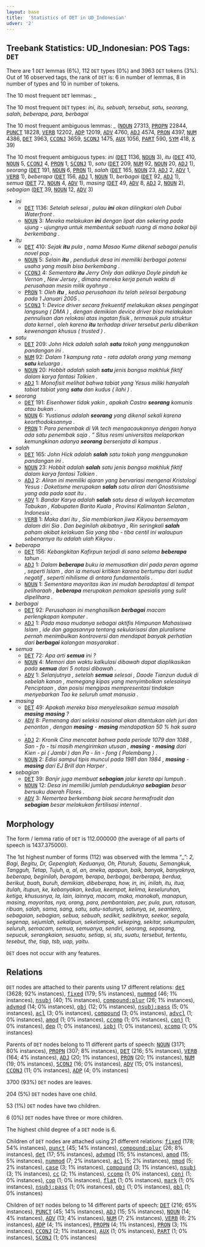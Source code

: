 ```yaml
---
layout: base
title:  'Statistics of DET in UD_Indonesian'
udver: '2'
---
```


## Treebank Statistics: UD_Indonesian: POS Tags: `DET`

There are 1 `DET` lemmas (6%), 112 `DET` types (0%) and 3963 `DET` tokens (3%).
Out of 16 observed tags, the rank of `DET` is: 6 in number of lemmas, 8 in number of types and 10 in number of tokens.

The 10 most frequent `DET` lemmas: <em>_</em>

The 10 most frequent `DET` types:  <em>ini, itu, sebuah, tersebut, satu, seorang, salah, beberapa, para, berbagai</em>

The 10 most frequent ambiguous lemmas: <em>_</em> (<tt><a href="id-pos-NOUN.html">NOUN</a></tt> 27313, <tt><a href="id-pos-PROPN.html">PROPN</a></tt> 22844, <tt><a href="id-pos-PUNCT.html">PUNCT</a></tt> 18228, <tt><a href="id-pos-VERB.html">VERB</a></tt> 12202, <tt><a href="id-pos-ADP.html">ADP</a></tt> 12019, <tt><a href="id-pos-ADV.html">ADV</a></tt> 4760, <tt><a href="id-pos-ADJ.html">ADJ</a></tt> 4574, <tt><a href="id-pos-PRON.html">PRON</a></tt> 4397, <tt><a href="id-pos-NUM.html">NUM</a></tt> 4386, <tt><a href="id-pos-DET.html">DET</a></tt> 3963, <tt><a href="id-pos-CCONJ.html">CCONJ</a></tt> 3659, <tt><a href="id-pos-SCONJ.html">SCONJ</a></tt> 1475, <tt><a href="id-pos-AUX.html">AUX</a></tt> 1056, <tt><a href="id-pos-PART.html">PART</a></tt> 590, <tt><a href="id-pos-SYM.html">SYM</a></tt> 418, <tt><a href="id-pos-X.html">X</a></tt> 39)

The 10 most frequent ambiguous types:  <em>ini</em> (<tt><a href="id-pos-DET.html">DET</a></tt> 1136, <tt><a href="id-pos-NOUN.html">NOUN</a></tt> 3), <em>itu</em> (<tt><a href="id-pos-DET.html">DET</a></tt> 410, <tt><a href="id-pos-NOUN.html">NOUN</a></tt> 5, <tt><a href="id-pos-CCONJ.html">CCONJ</a></tt> 4, <tt><a href="id-pos-PRON.html">PRON</a></tt> 1, <tt><a href="id-pos-SCONJ.html">SCONJ</a></tt> 1), <em>satu</em> (<tt><a href="id-pos-DET.html">DET</a></tt> 209, <tt><a href="id-pos-NUM.html">NUM</a></tt> 92, <tt><a href="id-pos-NOUN.html">NOUN</a></tt> 20, <tt><a href="id-pos-ADJ.html">ADJ</a></tt> 1), <em>seorang</em> (<tt><a href="id-pos-DET.html">DET</a></tt> 191, <tt><a href="id-pos-NOUN.html">NOUN</a></tt> 6, <tt><a href="id-pos-PRON.html">PRON</a></tt> 1), <em>salah</em> (<tt><a href="id-pos-DET.html">DET</a></tt> 165, <tt><a href="id-pos-NOUN.html">NOUN</a></tt> 23, <tt><a href="id-pos-ADJ.html">ADJ</a></tt> 2, <tt><a href="id-pos-ADV.html">ADV</a></tt> 1, <tt><a href="id-pos-VERB.html">VERB</a></tt> 1), <em>beberapa</em> (<tt><a href="id-pos-DET.html">DET</a></tt> 156, <tt><a href="id-pos-ADJ.html">ADJ</a></tt> 1, <tt><a href="id-pos-NOUN.html">NOUN</a></tt> 1), <em>berbagai</em> (<tt><a href="id-pos-DET.html">DET</a></tt> 92, <tt><a href="id-pos-ADJ.html">ADJ</a></tt> 1), <em>semua</em> (<tt><a href="id-pos-DET.html">DET</a></tt> 72, <tt><a href="id-pos-NOUN.html">NOUN</a></tt> 4, <tt><a href="id-pos-ADV.html">ADV</a></tt> 1), <em>masing</em> (<tt><a href="id-pos-DET.html">DET</a></tt> 49, <tt><a href="id-pos-ADV.html">ADV</a></tt> 8, <tt><a href="id-pos-ADJ.html">ADJ</a></tt> 2, <tt><a href="id-pos-NOUN.html">NOUN</a></tt> 2), <em>sebagian</em> (<tt><a href="id-pos-DET.html">DET</a></tt> 39, <tt><a href="id-pos-NOUN.html">NOUN</a></tt> 12, <tt><a href="id-pos-ADV.html">ADV</a></tt> 3)


* <em>ini</em>
  * <tt><a href="id-pos-DET.html">DET</a></tt> 1136: <em>Setelah selesai , pulau <b>ini</b> akan dilingkari oleh Dubai Waterfront .</em>
  * <tt><a href="id-pos-NOUN.html">NOUN</a></tt> 3: <em>Mereka melakukan <b>ini</b> dengan lipat dan sekering pada ujung - ujungnya untuk membentuk sebuah ruang di mana bakal biji berkembang .</em>
* <em>itu</em>
  * <tt><a href="id-pos-DET.html">DET</a></tt> 410: <em>Sejak <b>itu</b> pula , nama Masao Kume dikenal sebagai penulis novel pop .</em>
  * <tt><a href="id-pos-NOUN.html">NOUN</a></tt> 5: <em>Selain <b>itu</b> , penduduk desa ini memiliki berbagai potensi usaha yang masih bisa berkembang .</em>
  * <tt><a href="id-pos-CCONJ.html">CCONJ</a></tt> 4: <em>Sementara <b>itu</b> Jerry Only dan adiknya Doyle pindah ke Vernon , New Jersey , dimana mereka kerja penuh waktu di perusahaan mesin milik ayahnya .</em>
  * <tt><a href="id-pos-PRON.html">PRON</a></tt> 1: <em>Oleh <b>itu</b> , kedua perusahaan itu telah selesai bergabung pada 1 Januari 2005 .</em>
  * <tt><a href="id-pos-SCONJ.html">SCONJ</a></tt> 1: <em>Device driver secara frekuentif melakukan akses pengingat langsung ( DMA ) , dengan demikian device driver bisa melakukan pennulisan dan relokasi atas ingatan fisik , termasuk pula struktur data kernel , oleh karena <b>itu</b> terhadap driver tersebut perlu diberikan kewenangan khusus ( trusted ) .</em>
* <em>satu</em>
  * <tt><a href="id-pos-DET.html">DET</a></tt> 209: <em>John Hick adalah salah <b>satu</b> tokoh yang menggunakan pandangan ini .</em>
  * <tt><a href="id-pos-NUM.html">NUM</a></tt> 92: <em>Dalam 1 kampung rata - rata adalah orang yang memang <b>satu</b> keluarga .</em>
  * <tt><a href="id-pos-NOUN.html">NOUN</a></tt> 20: <em>Hobbit adalah salah <b>satu</b> jenis bangsa makhluk fiktif dalam karya fantasi Tolkien .</em>
  * <tt><a href="id-pos-ADJ.html">ADJ</a></tt> 1: <em>Monofisit melihat bahwa tabiat yang Yesus miliki hanyalah tabiat tabiat yang <b>satu</b> dan kudus ( ilahi ) .</em>
* <em>seorang</em>
  * <tt><a href="id-pos-DET.html">DET</a></tt> 191: <em>Eisenhower tidak yakin , apakah Castro <b>seorang</b> komunis atau bukan .</em>
  * <tt><a href="id-pos-NOUN.html">NOUN</a></tt> 6: <em>Yustianus adalah <b>seorang</b> yang dikenal sekali karena keorthodoksannya .</em>
  * <tt><a href="id-pos-PRON.html">PRON</a></tt> 1: <em>Para penembak di VA tech mengacaukannya dengan hanya ada satu penembak saja . ” Situs resmi universitas melaporkan kemungkinan adanya <b>seorang</b> bersenjata di kampus .</em>
* <em>salah</em>
  * <tt><a href="id-pos-DET.html">DET</a></tt> 165: <em>John Hick adalah <b>salah</b> satu tokoh yang menggunakan pandangan ini .</em>
  * <tt><a href="id-pos-NOUN.html">NOUN</a></tt> 23: <em>Hobbit adalah <b>salah</b> satu jenis bangsa makhluk fiktif dalam karya fantasi Tolkien .</em>
  * <tt><a href="id-pos-ADJ.html">ADJ</a></tt> 2: <em>Aliran ini memiliki ajaran yang bervariasi mengenai Kristologi Yesus : Doketisme merupakan <b>salah</b> satu aliran dari Gnostisisme yang ada pada saat itu .</em>
  * <tt><a href="id-pos-ADV.html">ADV</a></tt> 1: <em>Bandar Karya adalah <b>salah</b> satu desa di wilayah kecamatan Tabukan , Kabupaten Barito Kuala , Provinsi Kalimantan Selatan , Indonesia .</em>
  * <tt><a href="id-pos-VERB.html">VERB</a></tt> 1: <em>Maka dari itu , Sia membiarkan jiwa Kikyou bersemayam dalam diri Sia . Dan beginilah akibatnya , Rin seringkali <b>salah</b> paham akibat kelakuan Sia yang tiba - tiba centil ini walaupun sebenarnya itu adalah ulah Kikyou .</em>
* <em>beberapa</em>
  * <tt><a href="id-pos-DET.html">DET</a></tt> 156: <em>Kebangkitan Kafirpun terjadi di sana selama <b>beberapa</b> tahun .</em>
  * <tt><a href="id-pos-ADJ.html">ADJ</a></tt> 1: <em>Dalam <b>beberapa</b> buku ia memusatkan diri pada peran agama , seperti Islam , dan ia menuai kritikan karena bertumpu dari sudut negatif , seperti nihilisme di antara fundamentalis .</em>
  * <tt><a href="id-pos-NOUN.html">NOUN</a></tt> 1: <em>Sementara mayoritas ikan ini mudah beradaptasi di tempat peliharaah , <b>beberapa</b> merupakan pemakan spesialis yang sulit dipelihara .</em>
* <em>berbagai</em>
  * <tt><a href="id-pos-DET.html">DET</a></tt> 92: <em>Perusahaan ini menghasilkan <b>berbagai</b> macam perlengkapan komputer .</em>
  * <tt><a href="id-pos-ADJ.html">ADJ</a></tt> 1: <em>Pada masa mudanya sebagai aktifis Himpunan Mahasiswa Islam , ide dan gagasannya tentang sekularisasi dan pluralisme pernah menimbulkan kontroversi dan mendapat banyak perhatian dari <b>berbagai</b> kalangan masyarakat .</em>
* <em>semua</em>
  * <tt><a href="id-pos-DET.html">DET</a></tt> 72: <em>Apa arti <b>semua</b> ini ?</em>
  * <tt><a href="id-pos-NOUN.html">NOUN</a></tt> 4: <em>Memori dan waktu kalkulasi dibawah dapat diaplikasikan pada <b>semua</b> dari 5 notasi dibawah .</em>
  * <tt><a href="id-pos-ADV.html">ADV</a></tt> 1: <em>Selanjutnya , setelah <b>semua</b> selesai , Daode Tianzun duduk di sebelah kanan , memegang kipas yang menyimbolkan selesainya Penciptaan , dan posisi mengipas mempresentasi tindakan menyebarkan Tao ke seluruh umat manusia .</em>
* <em>masing</em>
  * <tt><a href="id-pos-DET.html">DET</a></tt> 49: <em>Apakah mereka bisa menyelesaikan semua masalah <b>masing</b> <b>masing</b> ?</em>
  * <tt><a href="id-pos-ADV.html">ADV</a></tt> 8: <em>Pemenang dari seleksi nasional akan ditentukan oleh juri dan penonton , dengan <b>masing</b> - <b>masing</b> mendapatkan 50 % hak suara .</em>
  * <tt><a href="id-pos-ADJ.html">ADJ</a></tt> 2: <em>Kronik Cina mencatat bahwa pada periode 1079 dan 1088 , San - fo - tsi masih mengirimkan utusan , <b>masing</b> - <b>masing</b> dari Kien - pi ( Jambi ) dan Pa - lin - fong ( Palembang ) .</em>
  * <tt><a href="id-pos-NOUN.html">NOUN</a></tt> 2: <em>Edisi sampul tipis muncul pada 1981 dan 1984 , <b>masing</b> - <b>masing</b> dari EJ Brill dan Harper .</em>
* <em>sebagian</em>
  * <tt><a href="id-pos-DET.html">DET</a></tt> 39: <em>Banjir juga membuat <b>sebagian</b> jalur kereta api lumpuh .</em>
  * <tt><a href="id-pos-NOUN.html">NOUN</a></tt> 12: <em>Desa ini memiliki jumlah penduduknya <b>sebagian</b> besar bersuku daerah Flores .</em>
  * <tt><a href="id-pos-ADV.html">ADV</a></tt> 3: <em>Nemertea berkembang biak secara hermafrodit dan <b>sebagian</b> besar melakukan fertilisasi internal .</em>

## Morphology

The form / lemma ratio of `DET` is 112.000000 (the average of all parts of speech is 1437.375000).

The 1st highest number of forms (112) was observed with the lemma “_”: <em>2, Bagi, Begitu, Dr, Gepenglah, Keduanya, Oh, Pituruh, Sauatu, Semangkuk, Tangguh, Tetap, Tujuh, a, al, an, aneka, apapun, baik, banyak, banyaknya, beberapa, beginilah, beragam, berapa, berbagai, berberapa, berdua, berikut, buah, buruh, demikian, dibeberapa, how, in, ini, inilah, itu, itua, itulah, itupun, ke, kebanyakan, kedua, keempat, kelima, keseluruhan, ketiga, khususnya, la, lain, lainnya, macam, maka, manakah, manapun, masing, mayoritas, nya, orang, para, pembantaian, per, pula, pun, ratusan, ribuan, salah, sama, sang, satu, satu-satunya, satunya, se, seantero, sebagaian, sebagian, sebua, sebuah, sedikit, sedikitnya, seekor, segala, segenap, sejumlah, sekalipun, sekelompok, sekeping, sekitar, sekumpulan, seluruh, semacam, semua, semuanya, sendiri, seorang, sepasang, sepucuk, serangkaian, sesuatu, setiap, si, stu, suatu, tersebut, tertentu, tesebut, the, tiap, tsb, uap, yaitu</em>.

`DET` does not occur with any features.


## Relations

`DET` nodes are attached to their parents using 17 different relations: <tt><a href="id-dep-det.html">det</a></tt> (3628; 92% instances), <tt><a href="id-dep-fixed.html">fixed</a></tt> (179; 5% instances), <tt><a href="id-dep-nummod.html">nummod</a></tt> (46; 1% instances), <tt><a href="id-dep-nsubj.html">nsubj</a></tt> (40; 1% instances), <tt><a href="id-dep-compound-plur.html">compound:plur</a></tt> (26; 1% instances), <tt><a href="id-dep-advmod.html">advmod</a></tt> (14; 0% instances), <tt><a href="id-dep-obj.html">obj</a></tt> (12; 0% instances), <tt><a href="id-dep-nsubj-pass.html">nsubj:pass</a></tt> (5; 0% instances), <tt><a href="id-dep-acl.html">acl</a></tt> (3; 0% instances), <tt><a href="id-dep-compound.html">compound</a></tt> (3; 0% instances), <tt><a href="id-dep-advcl.html">advcl</a></tt> (1; 0% instances), <tt><a href="id-dep-amod.html">amod</a></tt> (1; 0% instances), <tt><a href="id-dep-ccomp.html">ccomp</a></tt> (1; 0% instances), <tt><a href="id-dep-conj.html">conj</a></tt> (1; 0% instances), <tt><a href="id-dep-dep.html">dep</a></tt> (1; 0% instances), <tt><a href="id-dep-iobj.html">iobj</a></tt> (1; 0% instances), <tt><a href="id-dep-xcomp.html">xcomp</a></tt> (1; 0% instances)

Parents of `DET` nodes belong to 11 different parts of speech: <tt><a href="id-pos-NOUN.html">NOUN</a></tt> (3171; 80% instances), <tt><a href="id-pos-PROPN.html">PROPN</a></tt> (307; 8% instances), <tt><a href="id-pos-DET.html">DET</a></tt> (216; 5% instances), <tt><a href="id-pos-VERB.html">VERB</a></tt> (164; 4% instances), <tt><a href="id-pos-ADJ.html">ADJ</a></tt> (20; 1% instances), <tt><a href="id-pos-PRON.html">PRON</a></tt> (20; 1% instances), <tt><a href="id-pos-NUM.html">NUM</a></tt> (19; 0% instances), <tt><a href="id-pos-SCONJ.html">SCONJ</a></tt> (16; 0% instances), <tt><a href="id-pos-ADV.html">ADV</a></tt> (15; 0% instances), <tt><a href="id-pos-CCONJ.html">CCONJ</a></tt> (11; 0% instances), <tt><a href="id-pos-ADP.html">ADP</a></tt> (4; 0% instances)

3700 (93%) `DET` nodes are leaves.

204 (5%) `DET` nodes have one child.

53 (1%) `DET` nodes have two children.

6 (0%) `DET` nodes have three or more children.

The highest child degree of a `DET` node is 6.

Children of `DET` nodes are attached using 21 different relations: <tt><a href="id-dep-fixed.html">fixed</a></tt> (178; 54% instances), <tt><a href="id-dep-punct.html">punct</a></tt> (45; 14% instances), <tt><a href="id-dep-compound-plur.html">compound:plur</a></tt> (26; 8% instances), <tt><a href="id-dep-det.html">det</a></tt> (17; 5% instances), <tt><a href="id-dep-advmod.html">advmod</a></tt> (15; 5% instances), <tt><a href="id-dep-amod.html">amod</a></tt> (15; 5% instances), <tt><a href="id-dep-nummod.html">nummod</a></tt> (7; 2% instances), <tt><a href="id-dep-acl.html">acl</a></tt> (5; 2% instances), <tt><a href="id-dep-nmod.html">nmod</a></tt> (5; 2% instances), <tt><a href="id-dep-case.html">case</a></tt> (3; 1% instances), <tt><a href="id-dep-compound.html">compound</a></tt> (3; 1% instances), <tt><a href="id-dep-nsubj.html">nsubj</a></tt> (3; 1% instances), <tt><a href="id-dep-cc.html">cc</a></tt> (2; 1% instances), <tt><a href="id-dep-ccomp.html">ccomp</a></tt> (1; 0% instances), <tt><a href="id-dep-conj.html">conj</a></tt> (1; 0% instances), <tt><a href="id-dep-cop.html">cop</a></tt> (1; 0% instances), <tt><a href="id-dep-flat.html">flat</a></tt> (1; 0% instances), <tt><a href="id-dep-mark.html">mark</a></tt> (1; 0% instances), <tt><a href="id-dep-nsubj-pass.html">nsubj:pass</a></tt> (1; 0% instances), <tt><a href="id-dep-obj.html">obj</a></tt> (1; 0% instances), <tt><a href="id-dep-obl.html">obl</a></tt> (1; 0% instances)

Children of `DET` nodes belong to 14 different parts of speech: <tt><a href="id-pos-DET.html">DET</a></tt> (216; 65% instances), <tt><a href="id-pos-PUNCT.html">PUNCT</a></tt> (45; 14% instances), <tt><a href="id-pos-ADJ.html">ADJ</a></tt> (15; 5% instances), <tt><a href="id-pos-NOUN.html">NOUN</a></tt> (14; 4% instances), <tt><a href="id-pos-ADV.html">ADV</a></tt> (13; 4% instances), <tt><a href="id-pos-NUM.html">NUM</a></tt> (7; 2% instances), <tt><a href="id-pos-VERB.html">VERB</a></tt> (6; 2% instances), <tt><a href="id-pos-ADP.html">ADP</a></tt> (4; 1% instances), <tt><a href="id-pos-PROPN.html">PROPN</a></tt> (4; 1% instances), <tt><a href="id-pos-PRON.html">PRON</a></tt> (3; 1% instances), <tt><a href="id-pos-CCONJ.html">CCONJ</a></tt> (2; 1% instances), <tt><a href="id-pos-AUX.html">AUX</a></tt> (1; 0% instances), <tt><a href="id-pos-PART.html">PART</a></tt> (1; 0% instances), <tt><a href="id-pos-SCONJ.html">SCONJ</a></tt> (1; 0% instances)

